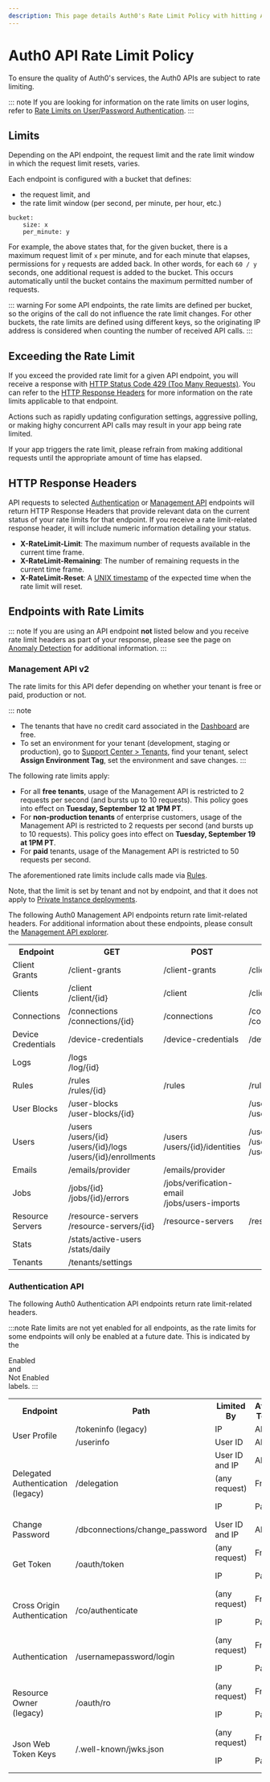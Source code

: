 ```yaml
---
description: This page details Auth0's Rate Limit Policy with hitting Auth0 API endpoints.
---
```

# Auth0 API Rate Limit Policy

To ensure the quality of Auth0's services, the Auth0 APIs are subject to rate limiting.

::: note
If you are looking for information on the rate limits on user logins, refer to [Rate Limits on User/Password Authentication](/connections/database/rate-limits).
:::

## Limits

Depending on the API endpoint, the request limit and the rate limit window in which the request limit resets, varies.

Each endpoint is configured with a bucket that defines:

-  the request limit, and
-  the rate limit window (per second, per minute, per hour, etc.)

```text
bucket:
    size: x
    per_minute: y
```

For example, the above states that, for the given bucket, there is a maximum request limit of `x` per minute, and for each minute that elapses, permissions for `y` requests are added back. In other words, for each `60 / y` seconds, one additional request is added to the bucket. This occurs automatically until the bucket contains the maximum permitted number of requests.

::: warning
For some API endpoints, the rate limits are defined per bucket, so the origins of the call do not influence the rate limit changes. For other buckets, the rate limits are defined using different keys, so the originating IP address is considered when counting the number of received API calls.
:::

## Exceeding the Rate Limit

If you exceed the provided rate limit for a given API endpoint, you will receive a response with [HTTP Status Code 429 (Too Many Requests)](http://tools.ietf.org/html/rfc6585#section-4). You can refer to the [HTTP Response Headers](#http-response-headers) for more information on the rate limits applicable to that endpoint.

Actions such as rapidly updating configuration settings, aggressive polling, or making highy concurrent API calls may result in your app being rate limited.

If your app triggers the rate limit, please refrain from making additional requests until the appropriate amount of time has elapsed.

## HTTP Response Headers

API requests to selected [Authentication](/api/authentication) or [Management API](/api/management/v2) endpoints will return HTTP Response Headers that provide relevant data on the current status of your rate limits for that endpoint. If you receive a rate limit-related response header, it will include numeric information detailing your status.

* **X-RateLimit-Limit**: The maximum number of requests available in the current time frame.
* **X-RateLimit-Remaining**: The number of remaining requests in the current time frame.
* **X-RateLimit-Reset**: A [UNIX timestamp](https://en.wikipedia.org/wiki/Unix_time) of the expected time when the rate limit will reset.

## Endpoints with Rate Limits

::: note
If you are using an API endpoint **not** listed below and you receive rate limit headers as part of your response, please see the page on [Anomaly Detection](/anomaly-detection) for additional information.
:::

### Management API v2

The rate limits for this API defer depending on whether your tenant is free or paid, production or not.

::: note
- The tenants that have no credit card associated in the [Dashboard](${manage_url}/#/tenant/billing/payment) are free.
- To set an environment for your tenant (development, staging or production), go to [Support Center > Tenants](${env.DOMAIN_URL_SUPPORT}/tenants/public), find your tenant, select __Assign Environment Tag__, set the environment and save changes.
:::

The following rate limits apply:

- For all __free tenants__, usage of the Management API is restricted to 2 requests per second (and bursts up to 10 requests). This policy goes into effect on __Tuesday, September 12 at 1PM PT__.
- For __non-production tenants__ of enterprise customers, usage of the Management API is restricted to 2 requests per second (and bursts up to 10 requests). This policy goes into effect on __Tuesday, September 19 at 1PM PT__.
- For __paid__ tenants, usage of the Management API is restricted to 50 requests per second.

The aforementioned rate limits include calls made via [Rules](/rules).

Note, that the limit is set by tenant and not by endpoint, and that it does not apply to [Private Instance deployments](/appliance).

The following Auth0 Management API endpoints return rate limit-related headers. For additional information about these endpoints, please consult the [Management API explorer](/api/management/v2).

<!-- markdownlint-disable MD033 -->

<table class="table">
  <tr>
      <th><strong>Endpoint</strong></th>
      <th><strong>GET</strong></th>
      <th><strong>POST</strong></th>
      <th><strong>DELETE</strong></th>
      <th><strong>PATCH</strong></th>
  </tr>
  <tr>
      <td>Client Grants</td>
      <td>/client-grants</td>
      <td>/client-grants</td>
      <td>/client-grants/{id}</td>
      <td>/client-grants/{id}</td>
  </tr>
  <tr>
      <td>Clients</td>
      <td>/client <br />/client/{id}</td>
      <td>/client</td>
      <td>/client/{id}</td>
      <td>/client/{id}</td>
  </tr>
  <tr>
      <td>Connections</td>
      <td>/connections <br />/connections/{id}</td>
      <td>/connections</td>
      <td>/connections/{id} <br />/connections/{id}/users</td>
      <td>/connections/{id}</td>
  </tr>
  <tr>
      <td>Device Credentials</td>
      <td>/device-credentials</td>
      <td>/device-credentials</td>
      <td>/device-credentials/{id}</td>
      <td></td>
  </tr>
  <tr>
      <td>Logs</td>
      <td>/logs <br />/log/{id}</td>
      <td></td>
      <td></td>
      <td></td>
  </tr>
  <tr>
      <td>Rules</td>
      <td>/rules <br />/rules/{id}</td>
      <td>/rules</td>
      <td>/rules/{id}</td>
      <td>/rules/{id}</td>
  </tr>
  <tr>
      <td>User Blocks</td>
      <td>/user-blocks <br />/user-blocks/{id}</td>
      <td></td>
      <td>/user-blocks <br />/user-blocks/{id}</td>
      <td></td>
  </tr>
  <tr>
      <td>Users</td>
      <td>/users <br /> /users/{id} <br />/users/{id}/logs <br />/users/{id}/enrollments</td>
      <td>/users <br />/users/{id}/identities</td>
      <td>/users/{id} <br />/users/{id}/identities <br />/users/{id}/multifactor/{provider}</td>
      <td>/users/{id}</td>
  </tr>
  <tr>
      <td>Emails</td>
      <td>/emails/provider</td>
      <td>/emails/provider</td>
      <td></td>
      <td>/emails/provider</td>
  </tr>
  <tr>
      <td>Jobs</td>
      <td>/jobs/{id} <br /> /jobs/{id}/errors</td>
      <td>/jobs/verification-email <br />/jobs/users-imports</td>
      <td></td>
      <td></td>
  </tr>
  <tr>
      <td>Resource Servers</td>
      <td>/resource-servers <br />/resource-servers/{id}</td>
      <td>/resource-servers</td>
      <td>/resource-servers/{id}</td>
      <td>/resource-servers/{id}</td>
  </tr>
  <tr>
      <td>Stats</td>
      <td>/stats/active-users <br />/stats/daily</td>
      <td></td>
      <td></td>
      <td></td>
  </tr>
  <tr>
      <td>Tenants</td>
      <td>/tenants/settings</td>
      <td></td>
      <td></td>
      <td>/tenants/settings</td>
  </tr>
</table>

### Authentication API

The following Auth0 Authentication API endpoints return rate limit-related headers.

:::note
Rate limits are not yet enabled for all endpoints, as the rate limits for some endpoints will only be enabled at a future date. This is indicated by the <div class="label label-primary">Enabled</div> and <div class="label label-warning">Not Enabled</div> labels.
:::

<table class="table">
  <tr>
      <th><strong>Endpoint</strong></th>
      <th><strong>Path</strong></th>
      <th><strong>Limited By</strong></th>
      <th><strong>Affected Tenants</strong></th>
      <th><strong>Enabled</strong></th>
  </tr>
  <tr>
    <td rowspan="2">User Profile</td>
    <td>/tokeninfo (legacy)</td>
    <td>IP</td>
    <td>All</td>
    <td><div class="label label-primary">Enabled</div></td>
  </tr>
  <tr>
    <td>/userinfo</td>
    <td>User ID</td>
    <td>All</td>
    <td><div class="label label-primary">Enabled</div></td>
  </tr>
  <tr>
    <td rowspan="3">Delegated Authentication (legacy)</td>
    <td rowspan="3">/delegation</td>
    <td>User ID and IP</td>
    <td>All</td>
    <td><div class="label label-primary">Enabled</div></td>
  </tr>
  <tr>
    <td>(any request)</td>
    <td>Free</td>
    <td><div class="label label-warning">Not Enabled</div></td>
  </tr>
  <tr>
    <td>IP</td>
    <td>Paid</td>
    <td><div class="label label-warning">Not Enabled</div></td>
  </tr>
  <tr>
    <td>Change Password</td>
    <td>/dbconnections/change_password</td>
    <td>User ID and IP</td>
    <td>All</td>
    <td><div class="label label-primary">Enabled</div></td>
  </tr>
  <tr>
    <td rowspan="2">Get Token</td>
    <td rowspan="2">/oauth/token</td>
    <td>(any request)</td>
    <td>Free</td>
    <td><div class="label label-warning">Not Enabled</div></td>
  </tr>
  <tr>
    <td>IP</td>
    <td>Paid</td>
    <td><div class="label label-warning">Not Enabled</div></td>
  </tr>
  <tr>
    <td rowspan="2">Cross Origin Authentication</td>
    <td rowspan="2">/co/authenticate</td>
    <td>(any request)</td>
    <td>Free</td>
    <td><div class="label label-warning">Not Enabled</div></td>
  </tr>
  <tr>
    <td>IP</td>
    <td>Paid</td>
    <td><div class="label label-warning">Not Enabled</div></td>
  </tr>
  <tr>
    <td rowspan="2">Authentication</td>
    <td rowspan="2">/usernamepassword/login</td>
    <td>(any request)</td>
    <td>Free</td>
    <td><div class="label label-warning">Not Enabled</div></td>
  </tr>
  <tr>
    <td>IP</td>
    <td>Paid</td>
    <td><div class="label label-warning">Not Enabled</div></td>
  </tr>
  <tr>
    <td rowspan="2">Resource Owner (legacy)</td>
    <td rowspan="2">/oauth/ro</td>
    <td>(any request)</td>
    <td>Free</td>
    <td><div class="label label-warning">Not Enabled</div></td>
  </tr>
  <tr>
    <td>IP</td>
    <td>Paid</td>
    <td><div class="label label-warning">Not Enabled</div></td>
  </tr>
  <tr>
    <td rowspan="2">Json Web Token Keys</td>
    <td rowspan="2">/.well-known/jwks.json</td>
    <td>(any request)</td>
    <td>Free</td>
    <td><div class="label label-warning">Not Enabled</div></td>
  </tr>
  <tr>
    <td>IP</td>
    <td>Paid</td>
    <td><div class="label label-warning">Not Enabled</div></td>
  </tr>
</table>
